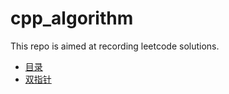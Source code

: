 # cpp_algorithm
This repo is aimed at recording leetcode solutions.  
- [目录](./Content.md)
- [双指针](./c16_two_points)
